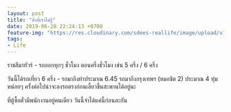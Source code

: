 ```yaml
---
layout: post
title: "สิ่งที่เราไม่รู้"
date: 2019-06-28 22:24:13 +0700
feature-img: "https://res.cloudinary.com/sdees-reallife/image/upload/v1555658919/sample_feature_img.png"
tags:
- Life
---
```

ราชสีมาทัวร์ - รถออกทุกๆ ชั่วโมง ตอนครึ่งชั่วโมง เช่น 5 ครึ่ง / 6 ครึ่ง

วันนี้ได้รถเที่ยว 6 ครึ่ง - รถมาถึงท่าประมาณ 6.45 รถมาถึงกรุงเทพฯ (หมอชิต 2) ประมาณ 4 ทุ่มหน่อยๆ ครั้งต่อไปน่าจะลงรถตรงก่อนเลี้ยวขึ้นสะพานได้อยู่นะ

<i class="fa fa-child" style="color:plum"></i>

ที่ตู้ซื้อตั๋วมีพนักงานอยู่คนเดียว วันนี้จำได้แค่นี้ก่อนละกัน

